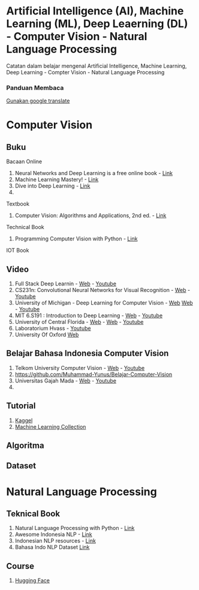 # Artificial Intelligence (AI), Machine Learning (ML), Deep Leaerning (DL) - Computer Vision - Natural Language Processing
Catatan dalam belajar mengenal Artificial Intelligence, Machine Learning, Deep Learning - Compter Vision - Natural Language Processing

### Panduan Membaca
[Gunakan google translate](https://translate.google.co.id/?hl=id&sl=en&tl=id&op=docs)

# Computer Vision

## Buku
Bacaan Online
1. Neural Networks and Deep Learning is a free online book - [Link](http://neuralnetworksanddeeplearning.com/)
2. Machine Learning Mastery! - [Link](https://machinelearningmastery.com/start-here/)
3. Dive into Deep Learning - [Link](https://d2l.ai/index.html)
4. 

Textbook
1. Computer Vision: Algorithms and Applications, 2nd ed. - [Link](http://szeliski.org/Book/)

Technical Book
1. Programming Computer Vision with Python - [Link](http://programmingcomputervision.com/)

IOT Book 

## Video
1. Full Stack Deep Learnin - [Web](https://fullstackdeeplearning.com/spring2021) - [Youtube](https://www.youtube.com/c/FullStackDeepLearning)
3. CS231n: Convolutional Neural Networks for Visual Recognition - [Web](http://cs231n.stanford.edu/) - [Youtube](https://www.youtube.com/playlist?list=PL3FW7Lu3i5JvHM8ljYj-zLfQRF3EO8sYv)
4. University of Michigan - Deep Learning for Computer Vision - [Web](https://web.eecs.umich.edu/~justincj/teaching/eecs498/FA2020/) [Web](https://web.eecs.umich.edu/~justincj/teaching/eecs442/WI2021/) - [Youtube](https://www.youtube.com/playlist?list=PL5-TkQAfAZFbzxjBHtzdVCWE0Zbhomg7r)
5. MIT 6.S191 : Introduction to Deep Learning - [Web](http://introtodeeplearning.com/) - [Youtube](https://www.youtube.com/watch?v=5tvmMX8r_OM&list=PLtBw6njQRU-rwp5__7C0oIVt26ZgjG9NI&index=2)
6. University of Central Florida - [Web](https://www.crcv.ucf.edu/courses/cap6412-spring-2020/) - [Web](https://www.crcv.ucf.edu/courses/cap4453-spring-2021/) - [Youtube](https://www.youtube.com/playlist?list=PLd3hlSJsX_Ikm5il1HgmDB_z62BeoikFX)
7. Laboratorium Hvass - [Youtube](https://www.youtube.com/watch?v=er8RQZoX3yk&list=PL9Hr9sNUjfsmEu1ZniY0XpHSzl5uihcXZ)
8. University Of Oxford [Web](https://www.robots.ox.ac.uk/~vgg/practicals/overview/#convolutional-neural-networks)

## Belajar Bahasa Indonesia Computer Vision 
1. Telkom University Computer Vision - [Web](https://anditya.staff.telkomuniversity.ac.id/academic/cv/) - [Youtube](https://www.youtube.com/watch?v=lDrexeTiDtI&list=PLcYqQ2VpYNYu8kVYoJLbsnsOFjzST5wCG)
2. https://github.com/Muhammad-Yunus/Belajar-Computer-Vision
3. Universitas Gajah Mada - [Web](https://sunu.staff.ugm.ac.id/kuliah-ai/) - [Youtube](https://www.youtube.com/playlist?list=PLx-HKa1vQHeBfXIvQMZ1VFddOo9i8rmc0)
5. 


## Tutorial 
1. [Kaggel](https://www.kaggle.com/)
2. [Machine Learning Collection](https://github.com/aladdinpersson/Machine-Learning-Collection)


## Algoritma 

## Dataset

# Natural Language Processing

## Teknical Book
1. Natural Language Processing with Python - [Link](http://www.nltk.org/book/)
2. Awesome Indonesia NLP - [Link](https://github.com/irfnrdh/Awesome-Indonesia-NLP)
3. Indonesian NLP resources - [Link](https://github.com/kmkurn/id-nlp-resource)
4. Bahasa Indo NLP Dataset [Link](https://github.com/keyreply/Bahasa-Indo-NLP-Dataset)


## Course 
1. [Hugging Face](https://huggingface.co/course/chapter1)






